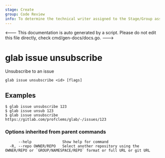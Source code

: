 ```yaml
---
stage: Create
group: Code Review
info: To determine the technical writer assigned to the Stage/Group associated with this page, see https://about.gitlab.com/handbook/product/ux/technical-writing/#assignments
---
```


<---
This documentation is auto generated by a script.
Please do not edit this file directly, check cmd/gen-docs/docs.go.
--->

# glab issue unsubscribe

Unsubscribe to an issue

```plaintext
glab issue unsubscribe <id> [flags]
```

## Examples

```plaintext
$ glab issue unsubscribe 123
$ glab issue unsub 123
$ glab issue unsubscribe https://gitlab.com/profclems/glab/-/issues/123

```

### Options inherited from parent commands

```plaintext
      --help              Show help for command
  -R, --repo OWNER/REPO   Select another repository using the OWNER/REPO or `GROUP/NAMESPACE/REPO` format or full URL or git URL
```

